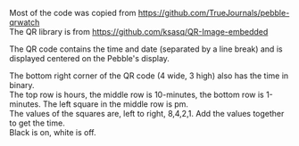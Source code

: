Most of the code was copied from https://github.com/TrueJournals/pebble-qrwatch  
The QR library is from https://github.com/ksasq/QR-Image-embedded

The QR code contains the time and date (separated by a line break) and is displayed centered on the Pebble's display.

The bottom right corner of the QR code (4 wide, 3 high) also has the time in binary.  
The top row is hours, the middle row is 10-minutes, the bottom row is 1-minutes. The left square in the middle row is pm.  
The values of the squares are, left to right, 8,4,2,1. Add the values together to get the time.  
Black is on, white is off.
